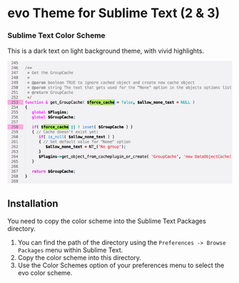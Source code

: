 # evo Theme for Sublime Text (2 & 3)

### Sublime Text Color Scheme

This is a dark text on light background theme, with vivid highlights.

![Screenshot of evo-sublime Theme](screenshot.png?raw=true)

## Installation

You need to copy the color scheme into the Sublime Text Packages directory. 

1. You can find the path of the directory using the `Preferences -> Browse Packages` menu within Sublime Text.
2. Copy the color scheme into this directory.
3. Use the Color Schemes option of your preferences menu to select the evo color scheme.
